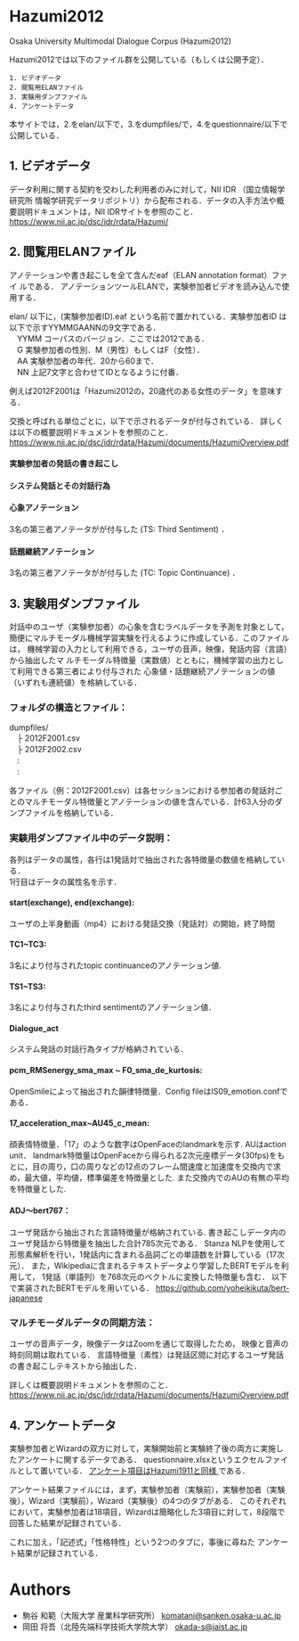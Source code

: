 ﻿# Hazumi2012
Osaka University Multimodal Dialogue Corpus (Hazumi2012)

Hazumi2012では以下のファイル群を公開している（もしくは公開予定）．
```
1. ビデオデータ
2. 閲覧用ELANファイル
3. 実験用ダンプファイル
4. アンケートデータ
```
本サイトでは，2.をelan/以下で，3.をdumpfiles/で，4.をquestionnaire/以下で公開している．

## 1. ビデオデータ
データ利用に関する契約を交わした利用者のみに対して，NII IDR （国立情報学研究所 情報学研究データリポジトリ）から配布される．データの入手方法や概要説明ドキュメントは，NII IDRサイトを参照のこと． https://www.nii.ac.jp/dsc/idr/rdata/Hazumi/

## 2. 閲覧用ELANファイル
アノテーションや書き起こしを全て含んだeaf（ELAN annotation format）ファイ
ルである．
アノテーションツールELANで，実験参加者ビデオを読み込んで使用する．

elan/ 以下に，(実験参加者ID).eaf という名前で置かれている．実験参加者ID
は以下で示すYYMMGAANNの9文字である．  
　YYMM コーパスのバージョン．ここでは2012である．  
　G 実験参加者の性別．M（男性）もしくはF（女性）．  
　AA 実験参加者の年代．20から60まで．  
　NN 上記7文字と合わせてIDとなるように付番．

例えば2012F2001は「Hazumi2012の，20歳代のある女性のデータ」を意味する．

交換と呼ばれる単位ごとに，以下で示されるデータが付与されている．
詳しくは以下の概要説明ドキュメントを参照のこと．
https://www.nii.ac.jp/dsc/idr/rdata/Hazumi/documents/HazumiOverview.pdf

#### 実験参加者の発話の書き起こし
#### システム発話とその対話行為
#### 心象アノテーション
3名の第三者アノテータがが付与した (TS: Third Sentiment) ．

#### 話題継続アノテーション
3名の第三者アノテータがが付与した (TC: Topic Continuance) ．


## 3. 実験用ダンプファイル
対話中のユーザ（実験参加者）の心象を含むラベルデータを予測を対象として， 簡便にマルチモーダル機械学習実験を行えるように作成している．このファイルは， 機械学習の入力として利用できる，ユーザの音声，映像，発話内容（言語）から抽出したマ ルチモーダル特徴量（実数値）とともに，機械学習の出力として利用できる第三者により付与された 心象値・話題継続アノテーションの値（いずれも連続値）を格納している．

### フォルダの構造とファイル：
dumpfiles/      
　├ 2012F2001.csv　  
　├ 2012F2002.csv　  
　:  
　:  

各ファイル（例：2012F2001.csv）は各セッションにおける参加者の発話対ごとのマルチモーダル特徴量とアノテーションの値を含んでいる．計63人分のダンプファイルを格納している．

### 実験用ダンプファイル中のデータ説明：
各列はデータの属性，各行は1発話対で抽出された各特徴量の数値を格納している．  
1行目はデータの属性名を示す．


#### start(exchange), end(exchange):
ユーザの上半身動画（mp4）における発話交換（発話対）の開始，終了時間

#### TC1~TC3:
3名により付与されたtopic continuanceのアノテーション値.

#### TS1~TS3:
3名により付与されたthird sentimentのアノテーション値．

#### Dialogue_act
システム発話の対話行為タイプが格納されている．

#### pcm_RMSenergy_sma_max ~ F0_sma_de_kurtosis:
OpenSmileによって抽出された韻律特徴量．Config fileはIS09_emotion.confである．


#### 17_acceleration_max~AU45_c_mean:
顔表情特徴量．「17」のような数字はOpenFaceのlandmarkを示す. AUはaction unit．
landmark特徴量はOpenFaceから得られる2次元座標データ(30fps)をもとに，目の周り，口の周りなどの12点のフレーム間速度と加速度を交換内で求め，最大値，平均値，標準偏差を特徴量とした. また交換内でのAUの有無の平均を特徴量とした.

#### ADJ～bert767：
ユーザ発話から抽出された言語特徴量が格納されている.
書き起こしデータ内のユーザ発話から特徴量を抽出した合計785次元である．
Stanza NLPを使用して形態素解析を行い，1発話内に含まれる品詞ごとの単語数を計算している（17次元）．
また，Wikipediaに含まれるテキストデータより学習したBERTモデルを利用して，
1発話（単語列）を768次元のベクトルに変換した特徴量も含む．
以下で実装されたBERTモデルを用いている．
https://github.com/yoheikikuta/bert-japanese


### マルチモーダルデータの同期方法：
ユーザの音声データ，映像データはZoomを通じて取得したため，
映像と音声の時刻同期は取れている．
言語特徴量（素性）は発話区間に対応するユーザ発話の書き起こしテキストから抽出した．

詳しくは概要説明ドキュメントを参照のこと．
https://www.nii.ac.jp/dsc/idr/rdata/Hazumi/documents/HazumiOverview.pdf


## 4. アンケートデータ
実験参加者とWizardの双方に対して，実験開始前と実験終了後の両方に実施したアンケートに関するデータである．
questionnaire.xlsxというエクセルファイルとして置いている．
[アンケート項目はHazumi1911と同様
](https://github.com/ouktlab/Hazumi1911/blob/master/questionnaire/1911questionnaire_items.pdf)である．

アンケート結果ファイルには，まず，実験参加者（実験前），実験参加者（実験後），Wizard（実験前），Wizard（実験後）の4つのタブがある．
このそれぞれにおいて，実験参加者は18項目，Wizardは簡略化した3項目に対して，8段階で回答した結果が記録されている．

これに加え，「記述式」「性格特性」という2つのタブに，事後に尋ねた
アンケート結果が記録されている．


# Authors
* 駒谷 和範（大阪大学 産業科学研究所） komatani@sanken.osaka-u.ac.jp
* 岡田 将吾（北陸先端科学技術大学院大学） okada-s@jaist.ac.jp
